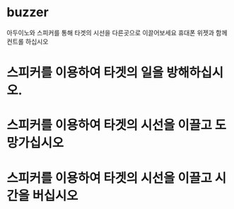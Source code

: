 # buzzer
아두이노와 스피커를 통해 타겟의 시선을 다른곳으로 이끌어보세요
휴대폰 위젯과 함께 컨트롤 하십시오

# 스피커를 이용하여 타겟의 일을 방해하십시오.
# 스피커를 이용하여 타겟의 시선을 이끌고 도망가십시오
# 스피커를 이용하여 타겟의 시선을 이끌고 시간을 버십시오
